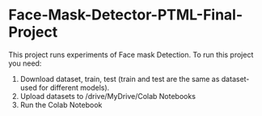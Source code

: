 # Face-Mask-Detector-PTML-Final-Project
This project runs experiments of Face mask Detection.
To run this project you need:
1. Download dataset, train, test (train and test are the same as dataset- used for different models).
2. Upload datasets to /drive/MyDrive/Colab Notebooks 
3. Run the Colab Notebook
